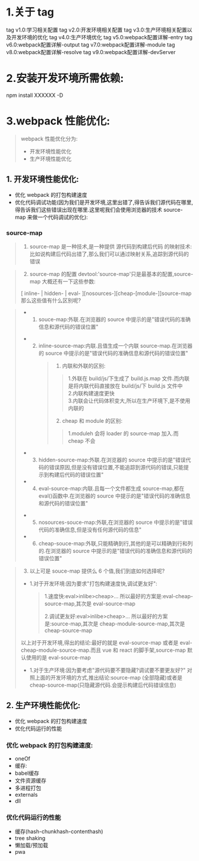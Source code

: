 # 1.关于 tag

tag v1.0:学习相关配置
tag v2.0:开发环境相关配置
tag v3.0:生产环境相关配置以及开发环境的优化
tag v4.0:生产环境优化
tag v5.0:webpack配置详解-entry
tag v6.0:webpack配置详解-output
tag v7.0:webpack配置详解-module
tag v8.0:webpack配置详解-resolve
tag v9.0:webpack配置详解-devServer

# 2.安装开发环境所需依赖:

npm install XXXXXX -D

# 3.webpack 性能优化:

> webpack 性能优化分为:
>
> - 开发环境性能优化
> - 生产环境性能优化

## 1. 开发环境性能优化:

- 优化 webpack 的打包构建速度
- 优化代码调试功能(因为我们是开发环境,这里出错了,得告诉我们源代码在哪里,得告诉我们这些错误出现在哪里.这里呢我们会使用浏览器的技术 source-map 来做一个代码调试的优化):

### source-map

> 1. source-map 是一种技术,是一种提供 源代码到构建后代码 的映射技术:比如说构建后代码出错了,那么我们可以通过映射关系,追踪到源代码的错误

> 2. source-map 的配置 devtool:'source-map'只是最基本的配置,source-map 大概还有一下这些参数:
>
> [ inline- | hidden- | eval- ][nosources-][cheap-[module-]]source-map
> 那么这些值有什么区别呢?

> - 1. souce-map:外联.在浏览器的 source 中提示的是"错误代码的准确信息和源代码的错误位置"
>
> * 2. inline-source-map:内联.且值生成一个内联 source-map.在浏览器的 source 中提示的是"错误代码的准确信息和源代码的错误位置"
>      > 1. 内联和外联的区别:
>      >
>      > > 1.外联在 build/js/下生成了 build.js.map 文件.而内联是将内联代码直接放在 build/js/下 build.js 文件中  
>      > > 2.内联构建速度更快  
>      > > 3.内联会让代码体积变大,所以在生产环境下,是不使用内联的
>      >
>      > 2. cheap 和 module 的区别:
>      >
>      > > 1.moduleh 会将 loader 的 source-map 加入.而 cheap 不会
>
> - 3. hidden-source-map:外联.在浏览器的 source 中提示的是"错误代码的错误原因,但是没有错误位置,不能追踪到源代码的错误,只能提示到构建后代码的错误位置"
> - 4. eval-source-map:内联.且每一个文件都生成 source-map,都在 eval()函数中.在浏览器的 source 中提示的是"错误代码的准确信息和源代码的错误位置"
>
> * 5. nosources-souce-map:外联,在浏览器的 source 中提示的是"错误代码的准确信息,但是没有任何源代码的信息"
> * 6. cheap-souce-map:外联,只能精确到行,其他的是可以精确到行和列的.在浏览器的 source 中提示的是"错误代码的准确信息和源代码的错误位置"

> 3. 以上可是 souce-map 提供么 6 个值,我们到底如何选择呢?
>
> - 1.对于开发环境:因为要求"打包构建速度快,调试更友好":
>
>   > 1.速度快:eval>inlibe>cheap>...
>   > 所以最好的方案是:eval-cheap-source-map,其次是 eval-source-map
>   >
>   > 2.调试更友好:eval>inlibe>cheap>...
>   > 所以最好的方案是:source-map,其次是 cheap-module-source-map,其次是 cheap-source-map
>
> 以上对于开发环境,得出的结论:最好的就是 eval-source-map 或者是 eval-cheap-module-source-map.而且 vue 和 react 的脚手架,source-map 默认使用的是 eval-source-map
>
> - 1.对于生产环境:因为要考虑"源代码要不要隐藏?调试要不要更友好?"
>   对照上面的开发环境的方式,推出结论:source-map (全部隐藏)或者是 cheap-source-map(只隐藏源代码.会提示构建后代码错误信息)

## 2. 生产环境性能优化:

- 优化 webpack 的打包构建速度
- 优化代码运行的性能

### 优化 webpack 的打包构建速度:
* oneOf
* 缓存:
* babel缓存
* 文件资源缓存
* 多进程打包
* externals
* dll
### 优化代码运行的性能
* 缓存(hash-chunkhash-contenthash)
* tree shaking
* 懒加载/预加载
* pwa


